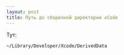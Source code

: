 ```yaml
---
layout: post
title: Путь до сборочной директории xCode
---
```


Тут:

```
~/Library/Developer/Xcode/DerivedData
```
